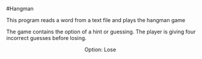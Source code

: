 #Hangman

<p>This program reads a word from a text file and plays the hangman game</p>
<p>The game contains the option of a hint or guessing. The player is giving four incorrect guesses before losing.</p>
<p align="center"/>
Option: Lose
<img src"https://github.com/eduardotrejo/Java/blob/master/Hangman/hangman.png"/>
</p>
